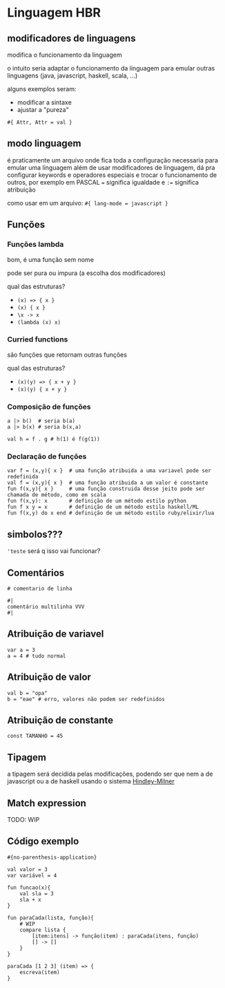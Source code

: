 
# Linguagem HBR

## modificadores de linguagens

modifica o funcionamento da linguagem

o intuito seria adaptar o funcionamento da linguagem
para emular outras linguagens (java, javascript, haskell, scala, ...)

alguns exemplos seram:
- modificar a sintaxe
- ajustar a "pureza"


`#{ Attr, Attr = val }`

## modo linguagem

é praticamente um arquivo onde fica toda a configuração necessaria para emular uma linguagem
além de usar modificadores de linguagem, dá pra configurar keywords e operadores especiais e
trocar o funcionamento de outros, por exemplo em PASCAL `=` significa igualdade e `:=` significa
atribuição


como usar em um arquivo:
`#{ lang-mode = javascript }`

## Funções


### Funções lambda

bom, é uma função sem nome

pode ser pura ou impura (a escolha dos modificadores)

qual das estruturas?
- `(x) => { x }`
- `(x) { x }`
- `\x -> x`
- `(lambda (x) x)`

### Curried functions

são funções que retornam outras funções

qual das estruturas?
- `(x)(y) => { x + y }`
- `(x)(y) { x + y }`

### Composição de funções

```
a |> b()  # seria b(a)
a |> b(x) # seria b(x,a)

val h = f . g # h(1) é f(g(1))
```

### Declaração de funções

```
var f = (x,y){ x }  # uma função atribuida a uma variavel pode ser redefinida
val f = (x,y){ x }  # uma função atribuida a um valor é constante
fun f(x,y){ x }     # uma função construida desse jeito pode ser chamada de método, como em scala
fun f(x,y): x       # definição de um método estilo python
fun f x y = x       # definição de um método estilo haskell/ML
fun f(x,y) do x end # definição de um método estilo ruby/elixir/lua
```

## simbolos???

`'teste` será q isso vai funcionar?

## Comentários

```
# comentario de linha

#| 
comentário multilinha VVV
#|

```

## Atribuição de variavel
```
var a = 3
a = 4 # tudo normal
```

## Atribuição de valor

```
val b = "opa"
b = "eae" # erro, valores não podem ser redefinidos
```

## Atribuição de constante
`const TAMANHO = 45`

## Tipagem

a tipagem será decidida pelas modificações, podendo ser que nem a de
javascript ou a de haskell usando o sistema [Hindley-Milner](https://en.wikipedia.org/wiki/Hindley%E2%80%93Milner_type_system)


## Match expression

TODO: WIP

## Código exemplo

```
#{no-parenthesis-application}

val valor = 3
var variável = 4

fun funcao(x){
    val sla = 3
    sla + x
}

fun paraCada(lista, função){
    # WIP
    compare lista {
        [item:itens] -> função(item) : paraCada(itens, função)
        [] -> []
    }
}

paraCada [1 2 3] (item) => {
    escreva(item)
}

```
